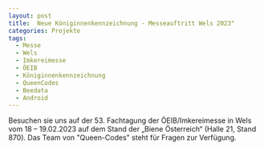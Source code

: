 ```yaml
---
layout: post
title:  Neue Königinnenkennzeichnung - Messeauftritt Wels 2023"
categories: Projekte
tags:
  - Messe
  - Wels
  - Imkereimesse
  - ÖEIB
  - Königinnenkennzeichnung
  - QueenCodes
  - Beedata
  - Android
---
```


Besuchen sie uns auf der 53. Fachtagung der ÖEIB/Imkereimesse in Wels vom 18 – 19.02.2023 auf dem Stand der „Biene Österreich“ (Halle 21, Stand 870). Das Team von "Queen-Codes" steht für Fragen zur Verfügung.
